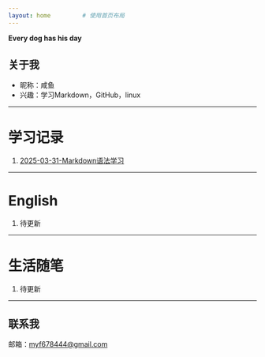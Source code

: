 ```yaml
---
layout: home         # 使用首页布局
---
```


**Every dog has his day**
## 关于我

- 昵称：咸鱼
- 兴趣：学习Markdown，GitHub，linux

---

# **学习记录**

1. [2025-03-31-Markdown语法学习](https://myf678444.github.io/_posts/2025-03-31.md)

---

# **English**

1. 待更新

---

# **生活随笔**

1. 待更新

---

## 联系我

邮箱：myf678444@gmail.com